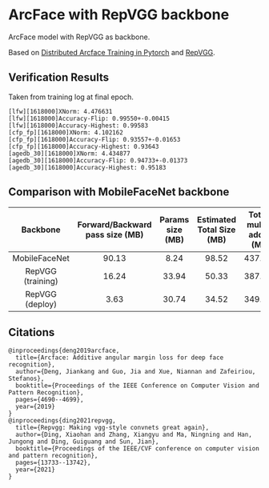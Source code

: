 # ArcFace with RepVGG backbone

ArcFace model with RepVGG as backbone.

Based on [Distributed Arcface Training in Pytorch](https://github.com/deepinsight/insightface/tree/master/recognition/arcface_torch) and [RepVGG](https://github.com/DingXiaoH/RepVGG).

## Verification Results

Taken from training log at final epoch.

```
[lfw][1618000]XNorm: 4.476631
[lfw][1618000]Accuracy-Flip: 0.99550+-0.00415
[lfw][1618000]Accuracy-Highest: 0.99583
[cfp_fp][1618000]XNorm: 4.102162
[cfp_fp][1618000]Accuracy-Flip: 0.93557+-0.01653
[cfp_fp][1618000]Accuracy-Highest: 0.93643
[agedb_30][1618000]XNorm: 4.434877
[agedb_30][1618000]Accuracy-Flip: 0.94733+-0.01373
[agedb_30][1618000]Accuracy-Highest: 0.95183
```

## Comparison with MobileFaceNet backbone

|      Backbone     | Forward/Backward pass size (MB) | Params size (MB) | Estimated Total Size (MB) | Total mult-adds (M) | Total params |
|:-----------------:|:-------------------------------:|:----------------:|:-------------------------:|:-------------------:|:------------:|
| MobileFaceNet     |              90.13              |       8.24       |           98.52           |        437.55       |   2,059,520  |
| RepVGG (training) |              16.24              |       33.94      |           50.33           |        387.72       |   8,484,352  |
| RepVGG (deploy)   |               3.63              |       30.74      |           34.52           |        349.45       |   7,684,768  |

## Citations
```
@inproceedings{deng2019arcface,
  title={Arcface: Additive angular margin loss for deep face recognition},
  author={Deng, Jiankang and Guo, Jia and Xue, Niannan and Zafeiriou, Stefanos},
  booktitle={Proceedings of the IEEE Conference on Computer Vision and Pattern Recognition},
  pages={4690--4699},
  year={2019}
}
@inproceedings{ding2021repvgg,
  title={Repvgg: Making vgg-style convnets great again},
  author={Ding, Xiaohan and Zhang, Xiangyu and Ma, Ningning and Han, Jungong and Ding, Guiguang and Sun, Jian},
  booktitle={Proceedings of the IEEE/CVF conference on computer vision and pattern recognition},
  pages={13733--13742},
  year={2021}
}
```
